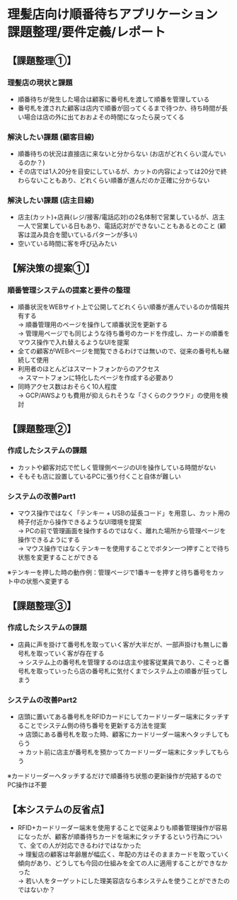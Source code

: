 # 理髪店向け順番待ちアプリケーション 課題整理/要件定義/レポート

## 【課題整理①】
### 理髪店の現状と課題
- 順番待ちが発生した場合は顧客に番号札を渡して順番を管理している
- 番号札を渡された顧客は店内で順番が回ってくるまで待つか、待ち時間が長い場合は店の外に出ておおよその時間になったら戻ってくる

### 解決したい課題 (顧客目線)
- 順番待ちの状況は直接店に来ないと分からない (お店がどれくらい混んでいるのか？)
- その店では1人20分を目安にしているが、カットの内容によっては20分で終わらないこともあり、どれくらい順番が進んだのか正確に分からない

### 解決したい課題 (店主目線)
- 店主(カット)+店員(レジ/接客/電話応対)の2名体制で営業しているが、店主一人で営業している日もあり、電話応対ができないこともあるとのこと (顧客は混み具合を聞いているパターンが多い)
- 空いている時間に客を呼び込みたい

## 【解決策の提案①】
### 順番管理システムの提案と要件の整理
- 順番状況をWEBサイト上で公開してどれくらい順番が進んでいるのか情報共有する<br>
→ 順番管理用のページを操作して順番状況を更新する<br>
→ 管理用ページでも同じような待ち番号のカードを作成し、カードの順番をマウス操作で入れ替えるようなUIを提案
- 全ての顧客がWEBページを閲覧できるわけでは無いので、従来の番号札も継続して使用
- 利用者のほとんどはスマートフォンからのアクセス<br>
→ スマートフォンに特化したページを作成する必要あり
- 同時アクセス数はおそらく10人程度<br>
→ GCP/AWSよりも費用が抑えられそうな「さくらのクラウド」の使用を検討

## 【課題整理②】
### 作成したシステムの課題
- カットや顧客対応で忙しく管理側ページのUIを操作している時間がない
- そもそも店に設置しているPCに張り付くこと自体が難しい

### システムの改善Part1
- マウス操作ではなく「テンキー + USBの延長コード」を用意し、カット用の椅子付近から操作できるようなUI環境を提案<br>
→ PCの前で管理画面を操作するのではなく、離れた場所から管理ページを操作できるようにする<br>
→ マウス操作ではなくテンキーを使用することでボタン一つ押すことで待ち状態を変更することができる


※テンキーを押した時の動作例：管理ページで1番キーを押すと待ち番号をカット中の状態へ変更する

## 【課題整理③】
### 作成したシステムの課題
- 店員に声を掛けて番号札を取っていく客が大半だが、一部声掛けも無しに番号札を取っていく客が存在する<br>
→ システム上の番号札を管理するのは店主や接客従業員であり、こそっと番号札を取っていったら店の番号札に気付くまでシステム上の順番が狂ってしまう

### システムの改善Part2
- 店頭に置いてある番号札をRFIDカードにしてカードリーダー端末にタッチすることでシステム側の待ち番号を更新する方法を提案<br>
→ 店頭にある番号札を取った時、顧客にカードリーダー端末へタッチしてもらう<br>
→ カット前に店主が番号札を預かってカードリーダー端末にタッチしてもらう

※カードリーダーへタッチするだけで順番待ち状態の更新操作が完結するのでPC操作は不要

## 【本システムの反省点】
- RFID+カードリーダー端末を使用することで従来よりも順番管理操作が容易になったが、顧客が順番待ちカードを端末にタッチするという行為について、全ての人が対応できるわけではなかった<br>
→ 理髪店の顧客は年齢層が幅広く、年配の方はそのままカードを取っていく傾向があり、どうしても今回の仕組みを全ての人に適用することができなかった<br>
→ 若い人をターゲットにした理美容店なら本システムを使うことができたのではないか？